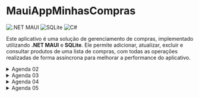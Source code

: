# MauiAppMinhasCompras

![.NET MAUI](https://img.shields.io/badge/.NET%20MAUI-5C2D91?logo=.net&logoColor=white)
![SQLite](https://img.shields.io/badge/SQLite-003B57?logo=sqlite&logoColor=white)
![C#](https://img.shields.io/badge/C%23-239120?logo=csharp&logoColor=white)

Este aplicativo é uma solução de gerenciamento de compras, implementado utilizando **.NET MAUI** e **SQLite**. Ele permite adicionar, atualizar, excluir e consultar produtos de uma lista de compras, com todas as operações realizadas de forma assíncrona para melhorar a performance do aplicativo.

<details>
  <summary>Agenda 02</summary>

### Funcionalidades Implementadas

1. **Inserir Produto**
   - Método: `Insert(Produto p)`
   - Descrição: Insere um novo produto na tabela `Produto` do banco de dados.
   - Retorno: Número de registros inseridos.

2. **Atualizar Produto**
   - Método: `Update(Produto p)`
   - Descrição: Atualiza um produto existente no banco de dados, alterando os campos `Descricao`, `Quantidade` e `Preco` com base no `Id` do produto.
   - Retorno: Lista de produtos atualizados.

3. **Excluir Produto**
   - Método: `Delete(int id)`
   - Descrição: Exclui um produto com o `Id` especificado da tabela `Produto`.
   - Retorno: Número de registros excluídos.

4. **Obter Todos os Produtos**
   - Método: `GetAll()`
   - Descrição: Retorna todos os produtos armazenados na tabela `Produto`.
   - Retorno: Lista de todos os produtos.

5. **Buscar Produto**
   - Método: `Search(string q)`
   - Descrição: Realiza uma busca por produtos que contenham a string `q` na descrição.
   - Retorno: Lista de produtos encontrados.

### SQLite Database Helper

A classe `SQLiteDatabaseHelper` gerencia todas as operações de banco de dados, utilizando a biblioteca **SQLite-net-pcl**. Ela oferece métodos para inserir, atualizar, excluir, consultar e buscar produtos de forma assíncrona.

#### Atributos

- **_conn**: Instância de `SQLiteAsyncConnection` que gerencia a conexão com o banco de dados SQLite.

#### Construtor

- **SQLiteDatabaseHelper(string path)**: Inicializa a conexão com o banco de dados no caminho especificado e cria a tabela `Produto` se não existir.

</details>
<details>
  <summary>Agenda 03</summary>

### Funcionalidades Implementadas

1. **Acesso Centralizado ao Banco de Dados**
- O banco de dados agora é acessado de qualquer parte do app através de App.Db.
- O arquivo do banco (banco_sqlite_compras.db3) é armazenado no diretório local do dispositivo.

2. **Interface Aprimorada**
- A tela "Minhas Compras" (antes "ListaProduto") agora inclui botões na Toolbar:
- Somar (funcionalidade futura).
- Adicionar (leva à tela de cadastro de produtos).

3. **Cadastro de Produtos**
- A tela NovoProduto agora possui um formulário com os seguintes campos:
   - Descrição do Produto (txt_descricao).
   - Quantidade (txt_quantidade, teclado numérico).
   - Preço Unitário (txt_preco, teclado numérico).

     
- Um botão na Toolbar permite salvar o produto no banco de dados.
- Após a inserção, um alerta de sucesso é exibido.
</details>
<details>
  <summary>Agenda 04</summary>
 
Este projeto demonstra como implementar uma funcionalidade de busca dinâmica de produtos em uma interface de usuário utilizando o .NET MAUI. A busca é realizada com a ajuda do componente `SearchBar`, e os resultados são gerenciados e exibidos por meio de uma `ObservableCollection`. A integração entre essas duas ferramentas garante uma atualização automática da interface conforme o usuário digita seu termo de busca.

### Funcionalidades Implementadas

1. **Busca Dinâmica com SearchBar**: 
   - O `SearchBar` é utilizado para capturar o termo de busca inserido pelo usuário. 
   - Cada vez que o usuário digita algo, a lista de produtos é filtrada em tempo real.

2. **Filtragem de Produtos**: 
   - A lógica de busca é implementada no ViewModel, onde a lista original de produtos é comparada com o termo de busca.
   - Os produtos que correspondem ao termo de busca são selecionados e exibidos ao usuário.

3. **Atualização Automática da Interface**:
   - A lista de produtos é armazenada em uma `ObservableCollection`, que permite que a interface seja automaticamente atualizada sempre que a lista for alterada.
   - Qualquer modificação no filtro de produtos é refletida na interface imediatamente, sem necessidade de interações manuais.

4. **Interface com CollectionView**:
   - O `CollectionView` é utilizado para exibir a lista de produtos filtrados.
   - O `CollectionView` se atualiza automaticamente à medida que os dados na `ObservableCollection` mudam, garantindo uma experiência de usuário fluida e interativa.

</details>
<details>
  <summary>Agenda 05</summary>

### Funcionalidades Implementadas
1. **Tratamento de Exceções**
    - O bloco try-catch é usado para garantir que a aplicação continue funcionando em caso de erro, exibindo mensagens amigáveis ao usuário.

2. **Menu de Contexto**
    - Foi adicionado um Menu de Contexto à ListView, permitindo ações como Excluir, com a opção destacada como destrutiva.

3. **Exibição de Alertas**
    - A funcionalidade DisplayAlert exibe mensagens de confirmação ou erro, retornando um valor booleano para definir a ação do usuário.

4. **Navegação e Edição de Produtos**
    - O evento ItemSelected permite a navegação para uma tela de detalhes, e o método EditarProduto atualiza os dados no banco com a ajuda de try-catch para capturar possíveis erros.

-------

